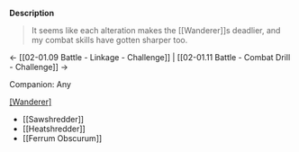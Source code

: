 **Description**
> It seems like each alteration makes the [[Wanderer]]s deadlier, and my combat skills have gotten sharper too.

← [[02-01.09 Battle - Linkage - Challenge]] | [[02-01.11 Battle - Combat Drill - Challenge]] →

Companion: Any

[[Wanderer]](s)
* [[Sawshredder]]
* [[Heatshredder]]
* [[Ferrum Obscurum]]